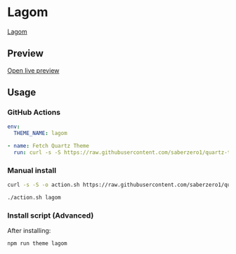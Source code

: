 # Lagom

[Lagom](#)

## Preview

[Open live preview](https://quartz-themes.github.io/lagom/)

## Usage

### GitHub Actions

```yaml
env:
  THEME_NAME: lagom
```

```yaml
- name: Fetch Quartz Theme
  run: curl -s -S https://raw.githubusercontent.com/saberzero1/quartz-themes/master/action.sh | bash -s -- $THEME_NAME
```

### Manual install

```bash
curl -s -S -o action.sh https://raw.githubusercontent.com/saberzero1/quartz-themes/master/action.sh

./action.sh lagom
```

### Install script (Advanced)

After installing:

```bash
npm run theme lagom
```
